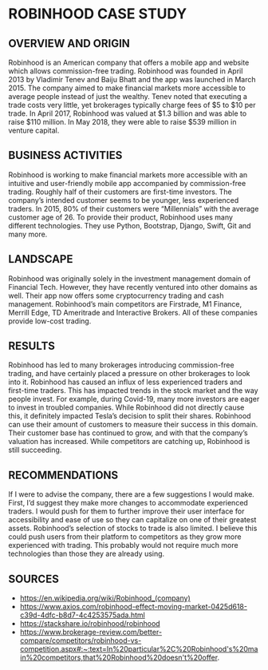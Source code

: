# ROBINHOOD CASE STUDY

## OVERVIEW AND ORIGIN 

Robinhood is an American company that offers a mobile app and website which allows commission-free trading. Robinhood was founded in April 2013 by Vladimir Tenev and Baiju Bhatt and the app was launched in March 2015. The company aimed to make financial markets more accessible to average people instead of just the wealthy. Tenev noted that executing a trade costs very little, yet brokerages typically charge fees of $5 to $10 per trade. In April 2017, Robinhood was valued at $1.3 billion and was able to raise $110 million. In May 2018, they were able to raise $539 million in venture capital. 

## BUSINESS ACTIVITIES

Robinhood is working to make financial markets more accessible with an intuitive and user-friendly mobile app accompanied by commission-free trading. Roughly half of their customers are first-time investors. The company’s intended customer seems to be younger, less experienced traders. In 2015, 80% of their customers were “Millennials” with the average customer age of 26. To provide their product, Robinhood uses many different technologies. They use Python, Bootstrap, Django, Swift, Git and many more.

## LANDSCAPE

Robinhood was originally solely in the investment management domain of Financial Tech. However, they have recently ventured into other domains as well. Their app now offers some cryptocurrency trading and cash management. Robinhood’s main competitors are Firstrade, M1 Finance, Merrill Edge, TD Ameritrade and Interactive Brokers. All of these companies provide low-cost trading.

## RESULTS

Robinhood has led to many brokerages introducing commission-free trading, and have certainly placed a pressure on other brokerages to look into it. Robinhood has caused an influx of less experienced traders and first-time traders. This has impacted trends in the stock market and the way people invest. For example, during Covid-19, many more investors are eager to invest in troubled companies. While Robinhood did not directly cause this, it definitely impacted Tesla’s decision to split their shares. Robinhood can use their amount of customers to measure their success in this domain. Their customer base has continued to grow, and with that the company’s valuation has increased. While competitors are catching up, Robinhood is still succeeding.

## RECOMMENDATIONS

If I were to advise the company, there are a few suggestions I would make. First, I’d suggest they make more changes to accommodate experienced traders. I would push for them to further improve their user interface for accessibility and ease of use so they can capitalize on one of their greatest assets. Robinhood’s selection of stocks to trade is also limited. I believe this could push users from their platform to competitors as they grow more experienced with trading. This probably would not require much more technologies than those they are already using.

## SOURCES

- https://en.wikipedia.org/wiki/Robinhood_(company)
- https://www.axios.com/robinhood-effect-moving-market-0425d618-c39d-4dfc-b8d7-4c4253575ada.html
- https://stackshare.io/robinhood/robinhood
- https://www.brokerage-review.com/better-compare/competitors/robinhood-vs-competition.aspx#:~:text=In%20particular%2C%20Robinhood's%20main%20competitors,that%20Robinhood%20doesn't%20offer.